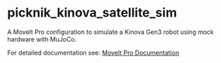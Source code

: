 # picknik_kinova_satellite_sim

A MoveIt Pro configuration to simulate a Kinova Gen3 robot using mock hardware with MuJoCo.

For detailed documentation see: [MoveIt Pro Documentation](https://docs.picknik.ai/)

